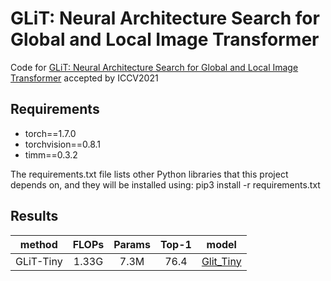 GLiT: Neural Architecture Search for Global and Local Image Transformer
=========================================
Code for [GLiT: Neural Architecture Search for Global and Local Image Transformer](https://arxiv.org/abs/2107.02960) accepted by ICCV2021


## Requirements
- torch==1.7.0
- torchvision==0.8.1
- timm==0.3.2

The requirements.txt file lists other Python libraries that this project depends on, and they will be installed using:
pip3 install -r requirements.txt

## Results
|method|  FLOPs    |   Params |   Top-1   | model|
|:------:|:----------:|:----------:|:----------:|:----------:|
|GLiT-Tiny| 1.33G | 7.3M | 76.4 | [Glit_Tiny](https://drive.google.com/file/d/1ryxn9TEwnoDTTQxv5JMyWpvU2OuOMLqL/view?usp=sharing)|
